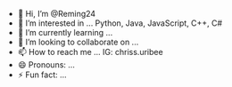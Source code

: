 - 👋 Hi, I’m @Reming24
- 👀 I’m interested in ... Python, Java, JavaScript, C++, C#
- 🌱 I’m currently learning ...
- 💞️ I’m looking to collaborate on ...
- 📫 How to reach me ... IG: chriss.uribee
- 😄 Pronouns: ...
- ⚡ Fun fact: ...

<!---
Reming24/Reming24 is a ✨ special ✨ repository because its `README.md` (this file) appears on your GitHub profile.
You can click the Preview link to take a look at your changes.
--->
